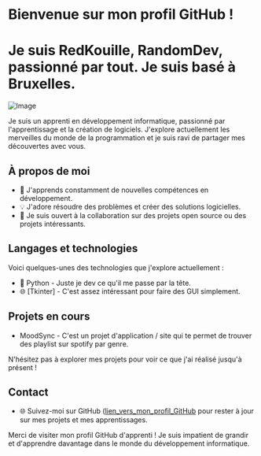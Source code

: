 # Bienvenue sur mon profil GitHub !

# Je suis RedKouille, RandomDev, passionné par tout. Je suis basé à Bruxelles.

![Image](https://cdn.discordapp.com/attachments/1097990225126490264/1149463007001325698/b7151964c81e6040.png)

Je suis un apprenti en développement informatique, passionné par l'apprentissage et la création de logiciels. J'explore actuellement les merveilles du monde de la programmation et je suis ravi de partager mes découvertes avec vous.

## À propos de moi

- 🌱 J'apprends constamment de nouvelles compétences en développement.
- 💡 J'adore résoudre des problèmes et créer des solutions logicielles.
- 👯 Je suis ouvert à la collaboration sur des projets open source ou des projets intéressants.

## Langages et technologies

Voici quelques-unes des technologies que j'explore actuellement :

- 🚀 Python - Juste je dev ce qu'il me passe par la tête.
- 🌐 [Tkinter] - C'est assez intéressant pour faire des GUI simplement.

## Projets en cours

- MoodSync - C'est un projet d'application / site qui te permet de trouver des playlist sur spotify par genre.

N'hésitez pas à explorer mes projets pour voir ce que j'ai réalisé jusqu'à présent !

## Contact


- 🌐 Suivez-moi sur GitHub ([lien_vers_mon_profil_GitHub](https://github.com/RedKouilleOneDev) pour rester à jour sur mes projets et mes apprentissages.

Merci de visiter mon profil GitHub d'apprenti ! Je suis impatient de grandir et d'apprendre davantage dans le monde du développement informatique.
